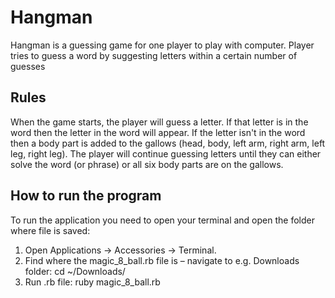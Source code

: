 <h1>Hangman</h1>
<p>Hangman is a guessing game for one player to play with computer. Player tries to guess a word by suggesting letters within a certain number of guesses</p>
<h2>Rules</h2>
<p>When the game starts, the player will guess a letter. If that letter is in the word then the letter in the word will appear. If the letter isn't in the word then a body part is added to the gallows (head, body, left arm, right arm, left leg, right leg). The player will continue guessing letters until they can either solve the word (or phrase) or all six body parts are on the gallows.</p>
<h2>How to run the program</h2>
<p>To run the application you need to open your terminal and open the folder where file is saved:</p>
<ol>
<li>Open Applications -> Accessories -> Terminal.</li>
<li>Find where the magic_8_ball.rb file is – navigate to e.g. Downloads folder: cd ~/Downloads/</li>
<li>Run .rb file: ruby magic_8_ball.rb</li>
</ol>
